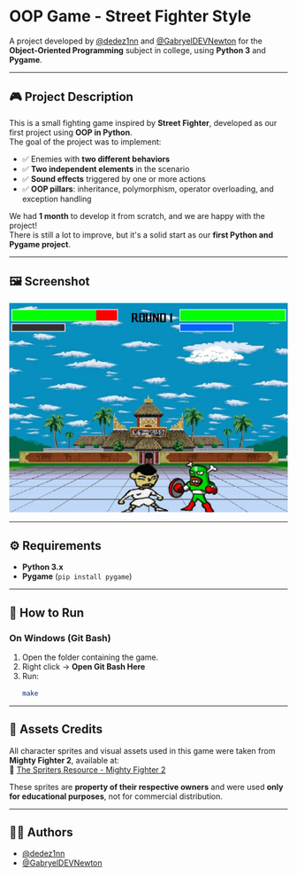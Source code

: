# OOP Game - Street Fighter Style

A project developed by [@dedez1nn](https://github.com/dedez1nn) and [@GabryelDEVNewton](https://github.com/GabryelDEVNewton) for the **Object-Oriented Programming** subject in college, using **Python 3** and **Pygame**.

---

## 🎮 Project Description

This is a small fighting game inspired by **Street Fighter**, developed as our first project using **OOP in Python**.  
The goal of the project was to implement:

- ✅ Enemies with **two different behaviors**  
- ✅ **Two independent elements** in the scenario  
- ✅ **Sound effects** triggered by one or more actions  
- ✅ **OOP pillars**: inheritance, polymorphism, operator overloading, and exception handling  

We had **1 month** to develop it from scratch, and we are happy with the project!  
There is still a lot to improve, but it's a solid start as our **first Python and Pygame project**.

---

## 🖼️ Screenshot

![Game Screenshot](assets/print.jpg)

---

## ⚙️ Requirements

- **Python 3.x**  
- **Pygame** (`pip install pygame`)

---

## 🚀 How to Run

### On **Windows** (Git Bash)
1. Open the folder containing the game.  
2. Right click → **Open Git Bash Here**  
3. Run:  
   ```bash
   make

---

## 🎨 Assets Credits

All character sprites and visual assets used in this game were taken from **Mighty Fighter 2**, available at:  
🔗 [The Spriters Resource - Mighty Fighter 2](https://www.spriters-resource.com/mobile/mightyfighter2/)

These sprites are **property of their respective owners** and were used **only for educational purposes**, not for commercial distribution.

---

## 👨‍💻 Authors

- [@dedez1nn](https://github.com/dedez1nn)  
- [@GabryelDEVNewton](https://github.com/GabryelDEVNewton)
